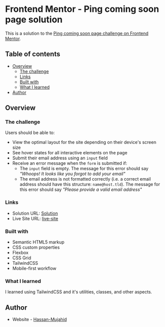 # Frontend Mentor - Ping coming soon page solution

This is a solution to the [Ping coming soon page challenge on Frontend Mentor](https://www.frontendmentor.io/challenges/ping-single-column-coming-soon-page-5cadd051fec04111f7b848da).

## Table of contents

- [Overview](#overview)
  - [The challenge](#the-challenge)
  - [Links](#links)
  - [Built with](#built-with)
  - [What I learned](#what-i-learned)
- [Author](#author)

## Overview

### The challenge

Users should be able to:

- View the optimal layout for the site depending on their device's screen size
- See hover states for all interactive elements on the page
- Submit their email address using an `input` field
- Receive an error message when the `form` is submitted if:
  - The `input` field is empty. The message for this error should say _"Whoops! It looks like you forgot to add your email"_
  - The email address is not formatted correctly (i.e. a correct email address should have this structure: `name@host.tld`). The message for this error should say _"Please provide a valid email address"_

### Links

- Solution URL: [Solution](https://github.com/Netixsol-Innovator-Internship/Hassan-Mujahid/tree/main/Week1/Day-4)
- Live Site URL: [live-site](https://ping-solution-by-hassan.netlify.app/)

### Built with

- Semantic HTML5 markup
- CSS custom properties
- Flexbox
- CSS Grid
- TailwindCSS
- Mobile-first workflow

### What I learned

I learned using TailwindCSS and it's utilities, classes, and other aspects.

## Author

- Website - [Hassan-Mujahid](https://ping-solution-by-hassan.netlify.app/)
